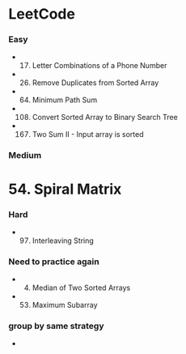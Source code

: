 # LeetCode
### Easy

* 17. Letter Combinations of a Phone Number  
* 26. Remove Duplicates from Sorted Array
* 64. Minimum Path Sum
* 108. Convert Sorted Array to Binary Search Tree
* 167. Two Sum II - Input array is sorted

### Medium
# 54. Spiral Matrix


### Hard
* 97. Interleaving String

### Need to practice again
* 4. Median of Two Sorted Arrays
* 53. Maximum Subarray

### group by same strategy
* 
